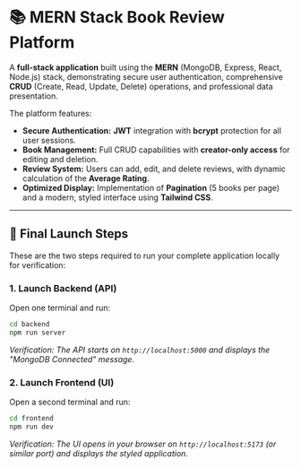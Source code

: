 
# 📚 MERN Stack Book Review Platform

A **full-stack application** built using the **MERN** (MongoDB, Express, React, Node.js) stack, demonstrating secure user authentication, comprehensive **CRUD** (Create, Read, Update, Delete) operations, and professional data presentation.

The platform features:

  * **Secure Authentication:** **JWT** integration with **bcrypt** protection for all user sessions.
  * **Book Management:** Full CRUD capabilities with **creator-only access** for editing and deletion.
  * **Review System:** Users can add, edit, and delete reviews, with dynamic calculation of the **Average Rating**.
  * **Optimized Display:** Implementation of **Pagination** (5 books per page) and a modern, styled interface using **Tailwind CSS**.

-----

## 🚀 Final Launch Steps

These are the two steps required to run your complete application locally for verification:

### 1\. Launch Backend (API)

Open one terminal and run:

```bash
cd backend
npm run server
```

*Verification: The API starts on `http://localhost:5000` and displays the "MongoDB Connected" message.*

### 2\. Launch Frontend (UI)

Open a second terminal and run:

```bash
cd frontend
npm run dev
```

*Verification: The UI opens in your browser on `http://localhost:5173` (or similar port) and displays the styled application.*
